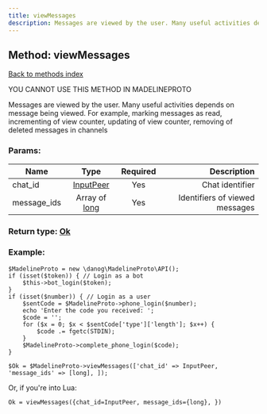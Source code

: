 ```yaml
---
title: viewMessages
description: Messages are viewed by the user. Many useful activities depends on message being viewed. For example, marking messages as read, incrementing of view counter, updating of view counter, removing of deleted messages in channels
---
```

## Method: viewMessages  
[Back to methods index](index.md)


YOU CANNOT USE THIS METHOD IN MADELINEPROTO


Messages are viewed by the user. Many useful activities depends on message being viewed. For example, marking messages as read, incrementing of view counter, updating of view counter, removing of deleted messages in channels

### Params:

| Name     |    Type       | Required | Description |
|----------|:-------------:|:--------:|------------:|
|chat\_id|[InputPeer](../types/InputPeer.md) | Yes|Chat identifier|
|message\_ids|Array of [long](../types/long.md) | Yes|Identifiers of viewed messages|


### Return type: [Ok](../types/Ok.md)

### Example:


```
$MadelineProto = new \danog\MadelineProto\API();
if (isset($token)) { // Login as a bot
    $this->bot_login($token);
}
if (isset($number)) { // Login as a user
    $sentCode = $MadelineProto->phone_login($number);
    echo 'Enter the code you received: ';
    $code = '';
    for ($x = 0; $x < $sentCode['type']['length']; $x++) {
        $code .= fgetc(STDIN);
    }
    $MadelineProto->complete_phone_login($code);
}

$Ok = $MadelineProto->viewMessages(['chat_id' => InputPeer, 'message_ids' => [long], ]);
```

Or, if you're into Lua:

```
Ok = viewMessages({chat_id=InputPeer, message_ids={long}, })
```

